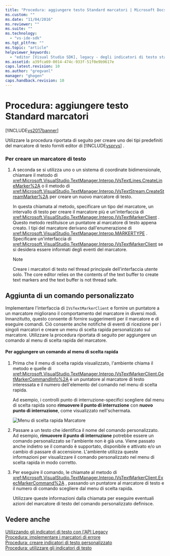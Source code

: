 ```yaml
---
title: "Procedura: aggiungere testo Standard marcatori | Microsoft Docs"
ms.custom: ""
ms.date: "11/04/2016"
ms.reviewer: ""
ms.suite: ""
ms.technology: 
  - "vs-ide-sdk"
ms.tgt_pltfrm: ""
ms.topic: "article"
helpviewer_keywords: 
  - "editor [Visual Studio SDK], legacy - degli indicatori di testo standard"
ms.assetid: a39fca69-0014-474c-933f-51f0e9b9617e
caps.latest.revision: 10
ms.author: "gregvanl"
manager: "ghogen"
caps.handback.revision: 10
---
```

# Procedura: aggiungere testo Standard marcatori
[!INCLUDE[vs2017banner](../code-quality/includes/vs2017banner.md)]

Utilizzare la procedura riportata di seguito per creare uno dei tipi predefiniti del marcatore di testo forniti editor di [!INCLUDE[vsprvs](../code-quality/includes/vsprvs_md.md)] .  
  
### Per creare un marcatore di testo  
  
1.  A seconda se si utilizza uno o un sistema di coordinate bidimensionale, chiamare il metodo di <xref:Microsoft.VisualStudio.TextManager.Interop.IVsTextLines.CreateLineMarker%2A> o il metodo di <xref:Microsoft.VisualStudio.TextManager.Interop.IVsTextStream.CreateStreamMarker%2A> per creare un nuovo marcatore di testo.  
  
     In questa chiamata al metodo, specificare un tipo del marcatore, un intervallo di testo per creare il marcatore più e un'interfaccia di <xref:Microsoft.VisualStudio.TextManager.Interop.IVsTextMarkerClient> .  Questo metodo restituisce un puntatore al marcatore di testo appena creato.  I tipi del marcatore derivano dall'enumerazione di <xref:Microsoft.VisualStudio.TextManager.Interop.MARKERTYPE> .  Specificare un'interfaccia di <xref:Microsoft.VisualStudio.TextManager.Interop.IVsTextMarkerClient> se si desidera essere informati degli eventi del marcatore.  
  
    > [!NOTE]
    >  Creare i marcatori di testo nel thread principale dell'interfaccia utente solo.  The core editor relies on the contents of the text buffer to create text markers and the text buffer is not thread safe.  
  
## Aggiunta di un comando personalizzato  
 Implementare l'interfaccia di `IVsTextMarkerClient` e fornire un puntatore a un marcatore migliorano il comportamento del marcatore in diversi modi.  Innanzitutto, questo consente di fornire suggerimenti per il marcatore e di eseguire comandi.  Ciò consente anche notifiche di eventi di ricezione per i singoli marcatori e creare un menu di scelta rapida personalizzato sul marcatore.  Utilizzare la procedura riportata di seguito per aggiungere un comando al menu di scelta rapida del marcatore.  
  
#### Per aggiungere un comando al menu di scelta rapida  
  
1.  Prima che il menu di scelta rapida visualizzato, l'ambiente chiama il metodo e quelle di <xref:Microsoft.VisualStudio.TextManager.Interop.IVsTextMarkerClient.GetMarkerCommandInfo%2A> è un puntatore al marcatore di testo interessata e il numero dell'elemento del comando nel menu di scelta rapida.  
  
     Ad esempio, i controlli punto di interruzione\-specifici scegliere dal menu di scelta rapida sono **rimuovere il punto di interruzione** con **nuovo punto di interruzione**, come visualizzato nell'schermata.  
  
     ![Menu di scelta rapida Marcatore](~/docs/extensibility/media/vsmarkercontextmenu.gif "vsMarkercontextmenu")  
  
2.  Passare a un testo che identifica il nome del comando personalizzato.  Ad esempio, **rimuovere il punto di interruzione** potrebbe essere un comando personalizzato se l'ambiente non è già una.  Viene passato anche indietro se il comando è supportato, disponibile e attivato e\/o un cambio di passare di accensione.  L'ambiente utilizza queste informazioni per visualizzare il comando personalizzato nel menu di scelta rapida in modo corretto.  
  
3.  Per eseguire il comando, le chiamate al metodo di <xref:Microsoft.VisualStudio.TextManager.Interop.IVsTextMarkerClient.ExecMarkerCommand%2A> , passando un puntatore al marcatore di testo e il numero di comando scegliere dal menu di scelta rapida.  
  
     Utilizzare queste informazioni dalla chiamata per eseguire eventuali azioni del marcatore di testo del comando personalizzato definisce.  
  
## Vedere anche  
 [Utilizzando gli indicatori di testo con l'API Legacy](../extensibility/using-text-markers-with-the-legacy-api.md)   
 [Procedura: implementare i marcatori di errore](../extensibility/how-to-implement-error-markers.md)   
 [Procedura: creare indicatori di testo personalizzato](../extensibility/how-to-create-custom-text-markers.md)   
 [Procedura: utilizzare gli indicatori di testo](../extensibility/how-to-use-text-markers.md)